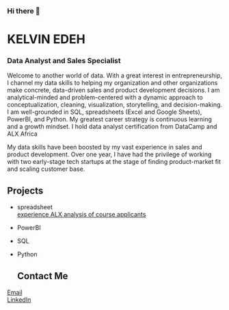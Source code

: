 ### Hi there 👋

# KELVIN EDEH
### Data Analyst and Sales Specialist

Welcome to another world of data. With a great interest in entrepreneurship, I channel my  data skills to helping my organization and other organizations make concrete, data-driven sales and product development decisions. I am analytical-minded and problem-centered with a dynamic approach to conceptualization, cleaning, visualization, storytelling, and decision-making. I am well-grounded in SQL, spreadsheets (Excel and Google Sheets), PowerBI, and Python. My greatest career strategy is continuous learning and a growth mindset. I hold data analyst certification from DataCamp and ALX Africa

My data skills have been boosted by my vast experience in sales and product development. Over one year, I  have had the privilege of working with two early-stage tech startups at the stage of finding product-market fit and scaling customer base. 

## Projects
  - spreadsheet <br>
         [experience ALX analysis of course applicants](https://docs.google.com/spreadsheets/d/1oDJhnR8jIQqN8uaQ5WGXH-YEADvm2aEITu0t5kyDaL8/edit?usp=sharing)
  - PowerBI
  - SQL
  - Python

    ## Contact Me
   [Email](kelvinedeh5gmail.com) <br>
   [LinkedIn](linkedin.com/in/kelvinedeh) <br>
  
<!--
**KelvinEdeh/KelvinEdeh** is a ✨ _special_ ✨ repository because its `README.md` (this file) appears on your GitHub profile.

Here are some ideas to get you started:

- 🔭 I’m currently working on ...
- 🌱 I’m currently learning ...
- 👯 I’m looking to collaborate on ...
- 🤔 I’m looking for help with ...
- 💬 Ask me about ...
- 📫 How to reach me: ...
- 😄 Pronouns: ...
- ⚡ Fun fact: ...
-->
